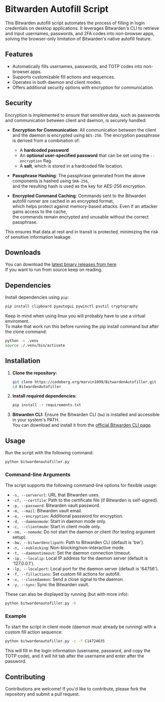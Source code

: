 # Bitwarden Autofill Script

This Bitwarden autofill script automates the process of filling in login credentials on desktop applications. It leverages Bitwarden's CLI to retrieve and input usernames, passwords, and 2FA codes into non-browser apps, solving the browser-only limitation of Bitwarden's native autofill feature.

## Features

- Automatically fills usernames, passwords, and TOTP codes into non-browser apps.
- Supports customizable fill actions and sequences.
- Operates in both daemon and client modes.
- Offers additional security options with encryption for communication.

## Security

Encryption is implemented to ensure that sensitive data, such as passwords and communication between client and daemon, is securely handled:

- **Encryption for Communication**: All communication between the client and the daemon is encrypted using `AES-256`. The encryption passphrase is derived from a combination of:
  - A **hardcoded password**
  - An **optional user-specified password** that can be set using the `--encryption` flag
  - A **salt**, which is stored in a hardcoded file location.
  
- **Passphrase Hashing**: The passphrase generated from the above components is hashed using `SHA-256`,  
  and the resulting hash is used as the key for AES-256 encryption.

- **Encrypted Command Caching**: Commands sent to the Bitwarden autofill runner are cached in an encrypted format,  
  which helps protect against memory-based attacks. Even if an attacker gains access to the cache,  
  the commands remain encrypted and unusable without the correct passphrase.

This ensures that data at rest and in transit is protected, minimizing the risk of sensitive information leakage.


## Downloads

You can download the [latest binary releases from here](https://codeberg.org/marvin1099/BitwardenAutofiller/releases)  
If you want to run from source keep on reading.

## Dependencies

Install dependencies using `pip`:

```bash
pip install clipboard pyautogui pywinctl psutil cryptography
```

Keep in mind when using linux you will probably have to use a virtual enviroment.  
To make that work run this before running the pip install command but after the clone command:
```bash
python -v .venv
source ./.venv/bin/activate
```

## Installation

1. **Clone the repository:**
   ```bash
   git clone https://codeberg.org/marvin1099/BitwardenAutofiller.git
   cd BitwardenAutofiller
   ```

2. **Install required dependencies:**
   ```bash
   pip install -r requirements.txt
   ```

3. **Bitwarden CLI:**
   Ensure the Bitwarden CLI (`bw`) is installed and accessible in your system's PATH.  
   You can download and install it from the [official Bitwarden CLI page](https://bitwarden.com/help/article/cli/).

## Usage

Run the script with the following command:

```bash
python bitwardenautofiller.py
```

### Command-line Arguments

The script supports the following command-line options for flexible usage:

- `-s, --serverurl`: URL that Bitwarden uses.
- `-cf, --certfile`: Path to the certificate file (if Bitwarden is self-signed).
- `-p, --password`: Bitwarden vault password.
- `-m, --mail`: Bitwarden vault email.
- `-e, --encryption`: Additional password for encryption.
- `-d, --daemonmode`: Start in daemon mode only.
- `-c, --clientmode`: Start in client mode only.
- `-nm, --nomode`: Do not start the daemon or client (for testing argument setup).
- `-bw, --bitwardenclipath`: Path to Bitwarden CLI (default is 'bw').
- `-n, --noblocking`: Non-blocking/non-interactive mode.
- `-t, --daemontimeout`: Set the daemon connection timeout.
- `-ip, --localip`: Local IP address for the daemon server (default is '127.0.0.1').
- `-lp, --localport`: Local port for the daemon server (default is '64756').
- `-f, --fillactions`: Set custom fill actions for autofill.
- `-x, --closedaemon`: Send a close signal to the daemon.
- `-y, --sync`: Sync the Bitwarden vault.

These can also be displayed by running (but with more info):
```bash
python bitwardenautofiller.py -h
```

### Example

To start the script in client mode (daemon must already be running) with a custom fill action sequence:

```bash
python bitwardenautofiller.py -c -f C14724635
```

This will fill in the login information (username, password, and copy the TOTP code),
and it will hit tab after the username and enter after the password.

## Contributing

Contributions are welcome! If you'd like to contribute, please fork the repository and submit a pull request.